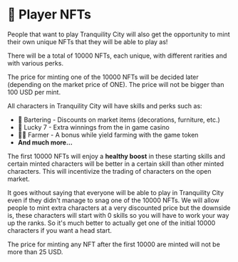 # 🎴 Player NFTs

People that want to play Tranquility City will also get the opportunity to mint their own unique NFTs that they will be able to play as!

There will be a total of 10000 NFTs, each unique, with different rarities and with various perks.

The price for minting one of the 10000 NFTs will be decided later \(depending on the market price of ONE\). The price will not be bigger than 100 USD per mint.

All characters in Tranquility City will have skills and perks such as:

* 👔 Bartering - Discounts on market items \(decorations, furniture, etc.\)
* 🎰 Lucky 7 - Extra winnings from the in game casino
* 👩‍🌾 Farmer - A bonus while yield farming with the game token
* **And much more...**

The first 10000 NFTs will enjoy a **healthy boost** in these starting skills and certain minted characters will be better in a certain skill than other minted characters. This will incentivize the trading of characters on the open market. 

It goes without saying that everyone will be able to play in Tranquility City even if they didn't manage to snag one of the 10000 NFTs. We will allow people to mint extra characters at a very discounted price but the downside is, these characters will start with 0 skills so you will have to work your way up the ranks. So it's much better to actually get one of the initial 10000 characters if you want a head start.

The price for minting any NFT after the first 10000 are minted will not be more than 25 USD.



